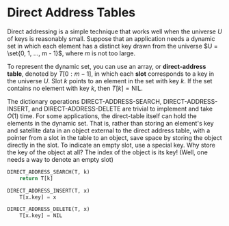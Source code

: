 # Direct Address Tables

Direct addressing is a simple technique that works well when the universe $U$ of keys is reasonably small. Suppose that an application needs a dynamic set in which each element has a distinct key drawn from the universe $U = \set{0, 1, ..., m - 1}$, where $m$ is not too large.

To represent the dynamic set, you can use an array, or **direct-address table**, denoted by $T[0: m - 1]$, in which each **slot** corresponds to a key in the universe $U$. Slot $k$ points to an element in the set with key $k$. If the set contains no element with key $k$, then $T[k] = \text{NIL}$.

The dictionary operations $\text{DIRECT-ADDRESS-SEARCH}$, $\text{DIRECT-ADDRESS-INSERT}$, and $\text{DIRECT-ADDRESS-DELETE}$ are trivial to implement and take $O(1)$ time. For some applications, the direct-table itself can hold the elements in the dynamic set. That is, rather than storing an element's key and satellite data in an object external to the direct address table, with a pointer from a slot in the table to an object, save space by storing the object directly in the slot. To indicate an empty slot, use a special key. Why store the key of the object at all? The index of the object is its key! (Well, one needs a way to denote an empty slot)

```python
DIRECT_ADDRESS_SEARCH(T, k)
    return T[k]

DIRECT_ADDRESS_INSERT(T, x)
    T[x.key] = x

DIRECT_ADDRESS_DELETE(T, x)
    T[x.key] = NIL
```